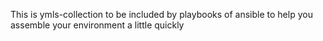 This is ymls-collection to be included by playbooks of ansible to help you assemble your environment a little quickly
